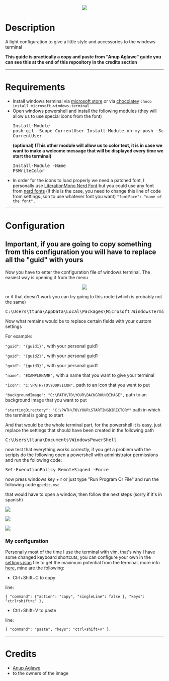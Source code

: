 <p align="center"><img src="https://i.imgur.com/kc9EMv1.png"></p>

# Description
A light configuration to give a little style and accessories to the windows terminal

**This guide is practically a copy and paste from "Anup Aglawe" guide you can see this at the end of this repository in the credits section**

---
# Requirements
* Install windows terminal via [microsoft store](https://www.microsoft.com/p/windows-terminal/9n0dx20hk701?rtc=1&activetab=pivot:overviewtab) or via [chocolatey](https://chocolatey.org/) <code>choco install microsoft-windows-terminal</code>
* Open windows powershell and install the following modules (they will allow us to use special icons from the font) <pre>Install-Module posh-git -Scope CurrentUser
Install-Module oh-my-posh -Scope CurrentUser</pre>
<b>(optional) (This other module will allow us to color text, it is in case we want to make a welcome message that will be displayed every time we start the terminal)</b><pre>Install-Module -Name PSWriteColor</pre>
* In order for the icons to load properly we need a patched font, I personally use [LiterationMono Nerd Font](https://github.com/ryanoasis/nerd-fonts/releases/download/v2.1.0/LiberationMono.zip) but you could use any font from [nerd fonts](https://www.nerdfonts.com/) (if this is the case, you need to change this line of code from settings.json to use whatever font you want)
<code>"fontFace": "name of the font",</code>

---
# Configuration
## Important, if you are going to copy something from this configuration you will have to replace all the "guid" with yours

Now you have to enter the configuration file of windows terminal. The easiest way is opening it from the menu 
<p align="center"><img src="https://i.imgur.com/5jrdSVG.png"></p>
or if that doesn't work you can try going to this route (which is probably not the same)

<pre>C:\Users\ttuna\AppData\Local\Packages\Microsoft.WindowsTerminal_8wekyb3d8bbwe\LocalState</pre>
Now what remains would be to replace certain fields with your custom settings

For example:

<code>"guid": "{guid1}",</code> with your personal guid1

<code>"guid": "{guid2}",</code> with your personal guid1

<code>"guid": "{guid3}",</code> with your personal guid1

<code>"name": "EXAMPLENAME",</code> with a name that you want to give your terminal

<code>"icon": "C:\\PATH\\TO\\YOUR\\ICON",</code> path to an icon that you want to put

<code>"backgroundImage": "C:\\PATH\\TO\\YOUR\\BACKGROUNDIMAGE",</code> path to an background image that you want to put

<code>"startingDirectory": "C:\\PATH\\TO\\YOUR\\STARTINGDIRECTORY"</code> path in which the terminal is going to start

And that would be the whole terminal part, for the powershell it is easy, just replace the settings that should have been created in the following path
<pre>C:\Users\ttuna\Documents\WindowsPowerShell</pre>

now test that everything works correctly, if you get a problem with the scripts do the following 
open a powershell with administrator permissions and run the following code:
<pre>Set-ExecutionPolicy RemoteSigned -Force</pre>

now press windows key + r or just type "Run Program Or File" and run the following code
<code>gpedit.msc</code>

that would have to open a window, then follow the next steps (sorry if it's in spanish)

<p align="left"><img src="https://i.imgur.com/lQzreuu.png"></p>
<p align="left"><img src="https://i.imgur.com/hbTnQMB.png"></p>
<p align="left"><img src="https://i.imgur.com/SjkibiD.png"></p>

### My configuration
Personally most of the time I use the terminal with [vim](https://www.vim.org/), that's why I have some changed keyboard shortcuts, you can configure your own in the [settings.json](https://github.com/enzoarguello512/windows-terminal-config/blob/main/settings.json) file to get the maximum potential from the terminal, more info [here](https://aka.ms/terminal-keybindings), mine are the following:

* Ctrl+Shift+C to copy

line:

<code>{ "command": {"action": "copy", "singleLine": false }, "keys": "ctrl+shift+c" },</code>

* Ctrl+Shift+V to paste

line:
        
<code>{ "command": "paste", "keys": "ctrl+shift+v" },</code>

---
# Credits
* [Anup Aglawe](https://dev.to/anupa/beautify-your-windows-terminal-1la8)
* to the owners of the image
